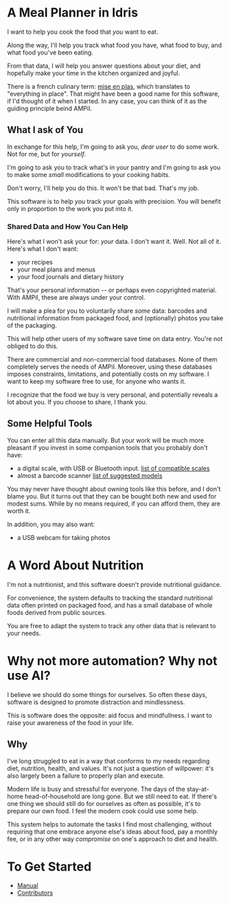 # A Meal Planner in Idris

I want to help you cook the food that *you* want to eat.

Along the way, I'll help you track what food you have, what food to
buy, and what food you've been eating.

From that data, I will help you answer questions about your diet, and
hopefully make your time in the kitchen organized and joyful.

There is a french culinary term: [mise en
plas](https://en.wikipedia.org/wiki/Mise_en_place), which translates
to "everything in place". That might have been a good name for this
software, if I'd thought of it when I started. In any case, you can
think of it as the guiding principle beind AMPiI.

## What I ask of You

In exchange for this help, I'm going to ask you, *dear user* to do
some work. Not for me, but for *yourself*.

I'm going to ask you to track what's in your pantry and I'm going to
ask you to make some *small* modifications to your cooking habits.

Don't worry, I'll help you do this. It won't be that bad. That's my job.

This software is to help *you* track *your* goals with precision. You
will benefit only in proportion to the work you put into it.

### Shared Data and How You Can Help

Here's what I won't ask your for: *your* data. I don't want
it. Well. Not all of it. Here's what I don't want:
- your recipes
- your meal plans and menus
- your food journals and dietary history

That's your personal information -- or perhaps even copyrighted
material. With AMPiI, these are always under your control.

I will make a plea for you to voluntarily share *some* data: barcodes
and nutritional information from packaged food, and (optionally)
photos you take of the packaging.

This will help other users of my software save time on data
entry. You're not obliged to do this.

There are commercial and non-commercial food databases. None of them
completely serves the needs of AMPiI. Moreover, using these databases
imposes constraints, limitations, and potentially costs on my
software. I want to keep my software free to use, for anyone who wants
it.

I recognize that the food we buy is very personal, and potentially
reveals a lot about you. If you choose to share, I thank you.

## Some Helpful Tools

You can enter all this data manually. But your work will be much more
pleasant if you invest in some companion tools that you probably don't
have:
- a digital scale, with USB or Bluetooth input. [list of compatible scales](TBD)
- almost a barcode scanner [list of suggested models](TBD)

You may never have thought about owning tools like this before, and I
don't blame you. But it turns out that they can be bought both new and
used for modest sums. While by no means required, if you can afford
them, they are worth it.

In addition, you may also want:
- a USB webcam for taking photos

# A Word About Nutrition

I'm not a nutritionist, and this software doesn't provide nutritional
guidance.

For convenience, the system defaults to tracking the standard
nutritional data often printed on packaged food, and has a small
database of whole foods derived from public sources.

You are free to adapt the system to track any other data that is
relevant to your needs.

# Why not more automation? Why not use AI?

I believe we should do some things for ourselves. So often these days,
software is designed to promote distraction and mindlessness.

This is software does the opposite: aid focus and mindfullness. I want
to raise your awareness of the food in your life.

## Why

I've long struggled to eat in a way that conforms to my needs
regarding diet, nutrition, health, and values. It's not just a
question of willpower: it's also largely been a failure to properly
plan and execute.

Modern life is busy and stressful for everyone. The days of the
stay-at-home head-of-household are long gone. But we still need to
eat. If there's one thing we should still do for ourselves as often as
possible, it's to prepare our own food. I feel the modern cook could
use some help.

This system helps to automate the tasks I find most challenging,
without requiring that one embrace anyone else's ideas about food, pay
a monthly fee, or in any other way *compromise* on one's approach to
diet and health.

# To Get Started

- [Manual](MANUAL.md)
- [Contributors](HACKING.md)
